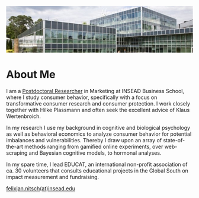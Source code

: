 
![INSEAD](/images/header.jpeg)

# About Me

I am a [Postdoctoral Researcher](https://www.insead.edu/faculty-research/faculty/felix-jan-nitsch) in Marketing at INSEAD Business School, where I study consumer behavior, specifically with a focus on transformative consumer research and consumer protection. I  work closely together with Hilke Plassmann and often seek the excellent advice of Klaus Wertenbroich.

In my research I use my background in cognitive and biological psychology as well as behavioral economics to analyze consumer behavior for potential imbalances and vulnerabilities. Thereby I draw upon an array of state-of-the-art methods ranging from gamified online experiments, over web-scraping and Bayesian cognitive models, to hormonal analyses.

In my spare time, I lead EDUCAT, an international non-profit association of ca. 30 volunteers that consults educational projects in the Global South on impact measurement and fundraising.

[felixjan.nitsch(at)insead.edu](mailto:felixjan.nitsch@insead.edu) 